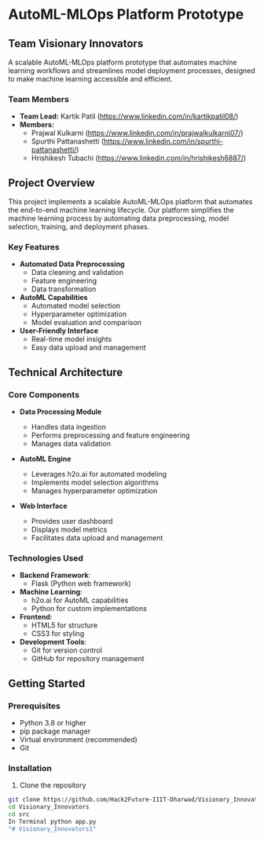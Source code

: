 # AutoML-MLOps Platform Prototype

## Team Visionary Innovators

A scalable AutoML-MLOps platform prototype that automates machine learning workflows and streamlines model deployment processes, designed to make machine learning accessible and efficient.

### Team Members
- **Team Lead:** Kartik Patil  (https://www.linkedin.com/in/kartikpatil08/)
- **Members:**
  - Prajwal Kulkarni  (https://www.linkedin.com/in/prajwalkulkarni07/)
  - Spurthi Pattanashetti (https://www.linkedin.com/in/spurthi-pattanashetti/)
  - Hrishikesh Tubachi  (https://www.linkedin.com/in/hrishikesh6887/)

## Project Overview

This project implements a scalable AutoML-MLOps platform that automates the end-to-end machine learning lifecycle. Our platform simplifies the machine learning process by automating data preprocessing, model selection, training, and deployment phases.

### Key Features
- **Automated Data Preprocessing**
  - Data cleaning and validation
  - Feature engineering
  - Data transformation
- **AutoML Capabilities**
  - Automated model selection
  - Hyperparameter optimization
  - Model evaluation and comparison
- **User-Friendly Interface**
  - Real-time model insights
  - Easy data upload and management

## Technical Architecture

### Core Components
- **Data Processing Module**
  - Handles data ingestion
  - Performs preprocessing and feature engineering
  - Manages data validation
- **AutoML Engine**
  - Leverages h2o.ai for automated modeling
  - Implements model selection algorithms
  - Manages hyperparameter optimization

- **Web Interface**
  - Provides user dashboard
  - Displays model metrics
  - Facilitates data upload and management

### Technologies Used
- **Backend Framework**: 
  - Flask (Python web framework)
- **Machine Learning**: 
  - h2o.ai for AutoML capabilities
  - Python for custom implementations
- **Frontend**: 
  - HTML5 for structure
  - CSS3 for styling
- **Development Tools**:
  - Git for version control
  - GitHub for repository management

## Getting Started

### Prerequisites
- Python 3.8 or higher
- pip package manager
- Virtual environment (recommended)
- Git

### Installation

1. Clone the repository
```bash
git clone https://github.com/Hack2Future-IIIT-Dharwad/Visionary_Innovators.git
cd Visionary_Innovators
cd src
In Terminal python app.py
"# Visionary_Innovators1" 
